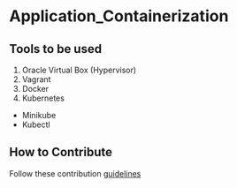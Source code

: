 # Application_Containerization

## Tools to be used

1. Oracle Virtual Box (Hypervisor)
2. Vagrant
3. Docker
4. Kubernetes
  * Minikube
  * Kubectl
  
## How to Contribute

Follow these contribution [guidelines](CONTRIBUTING.md)
